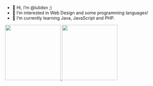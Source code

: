 - 👋 Hi, I’m @lulidsn ;)
- 👀 I’m interested in Web Design and some programming languages!
- 🌱 I’m currently learning Java, JavaScript and PHP.

<div>
<a href="https://github.com/lulidsn">
<img height="180em" src="https://github-readme-stats.vercel.app/api/top-langs/?username=lulidsn&layout=compact&langs_count=7&theme=dracula"/>
<img height="180em" src="https://github-readme-stats.vercel.app/api?username=lulidsn&show_icons=true&theme=dracula&include_all_commits=true&count_private=true"/>
</div>
<!---
lulidsn/lulidsn is a ✨ special ✨ repository because its `README.md` (this file) appears on your GitHub profile.
You can click the Preview link to take a look at your changes.
--->
